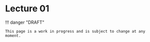 # Lecture 01

!!! danger "DRAFT"

    This page is a work in progress and is subject to change at any moment.
